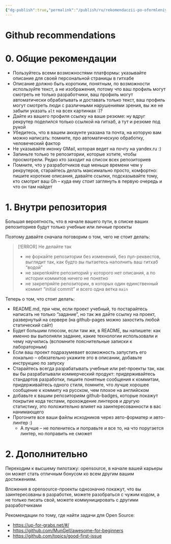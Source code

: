 ```yaml
---
{"dg-publish":true,"permalink":"/publish/ru/rekomendaczii-po-oformleniyu-profilya-na-github/","tags":["note/article"]}
---
```


# Github recommendations
# 0. Общие рекомендации
- Пользуйтесь всеми возможностями платформы: указывайте описание для своей персональной страницы в гитхабе
- Описание должно быть коротким, понятным, по возможности используйте текст, а не изображения, потому что ваш профиль могут смотреть не только разработчики, ваш профиль могут автоматически обрабатывать и доставать только текст, ваш профиль могут смотреть люди с различными нарушениями зрения, вы же не забыли указать `alt` на всех картинках :)?
- Дайте из вашего профиля ссылку на ваше резюме: ну вдруг рекрутер поделился только ссылкой на гитхаб, а тут и резюме под рукой
- Убедитесь, что в вашем аккаунте указана та почта, на которую вам можно написать: помните, про автоматическую обработку, человеческий фактор
- Не указывайте иконку GMail, которая ведет на почту на yandex.ru :)
- Запиньте только те репозитории, которые хотите, чтобы просмотрели. Редко кто заходит на список всех репозиториев
- Помните, что у разработчиков еще меньше времени чем у рекрутеров, старайтесь делать максимально просто, комфортно: пишите короткие описания, давайте ссылки, подсказывайте тому, кто смотрит ваш Gh – куда ему стоит заглянуть в первую очередь и что он там найдет 
# 1. Внутри репозитория
Большая вероятность, что в начале вашего пути, в списке ваших репозиториев будут только учебные или личные проекты

Поэтому давайте сначала поговорим о том, чего не стоит делать:

> [!ERROR] Не делайте так
> - не форкайте репозитории без изменений, без пул-реквестов, выглядит так, как будто вы пытаетесь наполнить ваш гитхаб “водой”
> - не закрепkяйте репозиторий у которого нет описания, а по истории коммитов ничего не понятно
> - не закрепряйте репозитории, в которых один единственный коммит “initial commit” и всего одна ветка `main`

Теперь о том, что стоит делать:
- README.md, при чем, если проект учебный, то постарайтесь написать не только “задание”, но так же дайте ссылку на проект, развернутый на сервере (на github-pages можно захостить любой статический сайт)
- Будет большим плюсом, если там же, в README, вы напишете: как именно вы выполняли задание, какие технологии использовали и чему научились (вспомните пояснительные записки к лабораторным)
- Если ваш проект подразумевает возможность запустить его локально – обязательно укажите это в описании, добавьте инструкцию по запуску
- Старайтесь всегда разрабатывать учебные или pet-проекты так, как вы бы разрабатывали коммерческий продукт: придерживайтесь стандартов разработки, пишите понятные сообщения к коммитам, придерживайтесь одного стиля, помните, что лучше хорошее сообщение к коммиту на русском, чем плохое на английском
- добавьте к вашим репозиториям github-badges, которые покажут покрытие кода тестами, прохождение линтеров и другую статистику, это положительно влияет на заинтересованности в вас нанимающего 
- Прогоните все ваши файлы исходников через авто-форматер и авто-линтер :)
	- А лучше – не поленитесь и поправьте и все то, на что поругается линтер, но поправить не сможет

# 2. Дополнительно
Переходим к высшему пилотажу: opensource, в начале вашей карьеры он может стать отличным бонусом ко всем другим вашим достижениям.

Вложения в opensource-проекты однозначно покажут, что вы заинтересованы в разработке, можете разобраться с чужим кодом, а не только писать свой, можете коммуницировать с другими разработчиками

Рекомендации по тому, где найти задачи для Open Source:
- https://up-for-grabs.net/#/
- https://github.com/MunGell/awesome-for-beginners
- https://github.com/topics/good-first-issue